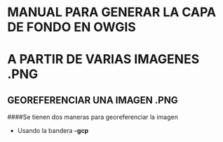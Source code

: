 # MANUAL PARA GENERAR LA CAPA DE FONDO EN OWGIS 
# A PARTIR DE VARIAS IMAGENES .PNG

## GEOREFERENCIAR UNA IMAGEN .PNG
####Se tienen dos maneras para georeferenciar la imagen
* Usando la bandera __-gcp__ 
